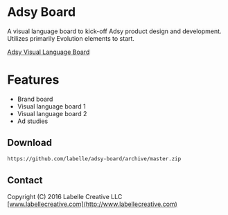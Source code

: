 # Adsy Board
A visual language board to kick-off Adsy product design and development. Utilizes primarily Evolution elements to start.

[Adsy Visual Language Board](https://labelle.github.io/adsy-board/)<br>

# Features
- Brand board
- Visual language board 1
- Visual language board 2
- Ad studies



## Download

```bash
https://github.com/labelle/adsy-board/archive/master.zip
```


## Contact
Copyright (C) 2016 Labelle Creative LLC<br>
[www.labellecreative.com](http://www.labellecreative.com)<br>
  